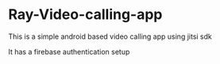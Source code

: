 # Ray-Video-calling-app
This is a simple android based video calling app using jitsi sdk


It has a firebase authentication setup
